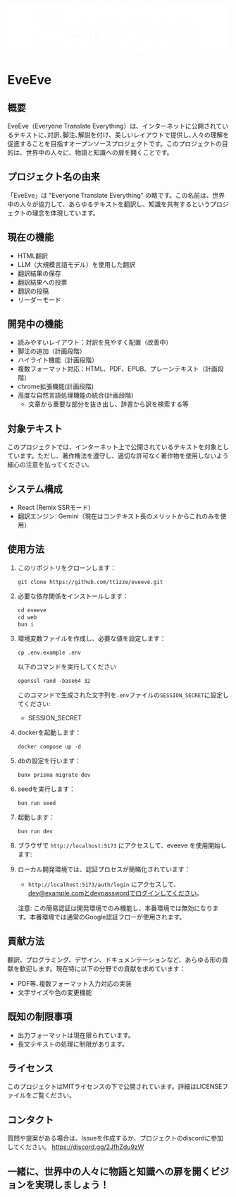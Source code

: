 ![EveEve](./web/public/title-logo-dark.png)

#  EveEve 

## 概要
EveEve（Everyone Translate Everything）は、インターネットに公開されているテキストに､対訳､脚注､解説を付け、美しいレイアウトで提供し､人々の理解を促進することを目指すオープンソースプロジェクトです。このプロジェクトの目的は、世界中の人々に、物語と知識への扉を開くことです。

## プロジェクト名の由来
「EveEve」は "Everyone Translate Everything" の略です。この名前は、世界中の人々が協力して、あらゆるテキストを翻訳し、知識を共有するというプロジェクトの理念を体現しています。

## 現在の機能
- HTML翻訳
- LLM（大規模言語モデル）を使用した翻訳
- 翻訳結果の保存
- 翻訳結果への投票
- 翻訳の投稿
- リーダーモード

## 開発中の機能
- 読みやすいレイアウト：対訳を見やすく配置（改善中）
- 脚注の追加（計画段階）
- ハイライト機能（計画段階）
- 複数フォーマット対応：HTML、PDF、EPUB、プレーンテキスト（計画段階）
- chrome拡張機能(計画段階)
- 高度な自然言語処理機能の統合(計画段階)
   - 文章から重要な部分を抜き出し、辞書から訳を検索する等

## 対象テキスト
このプロジェクトでは、インターネット上で公開されているテキストを対象としています。ただし、著作権法を遵守し、適切な許可なく著作物を使用しないよう細心の注意を払ってください｡

## システム構成
- React (Remix SSRモード)
- 翻訳エンジン: Gemini（現在はコンテキスト長のメリットからこれのみを使用）

## 使用方法
1. このリポジトリをクローンします：
   ```
   git clone https://github.com/ttizze/eveeve.git
   ```
2. 必要な依存関係をインストールします：
   ```
   cd eveeve
   cd web
   bun i
   ```

3. 環境変数ファイルを作成し、必要な値を設定します：
   ```
   cp .env.example .env
   ```
   以下のコマンドを実行してください
   ```
   openssl rand -base64 32
   ```
   このコマンドで生成された文字列を`.env`ファイルの`SESSION_SECRET`に設定してください:
   - SESSION_SECRET

4. dockerを起動します：
   ```
   docker compose up -d
   ```
5. dbの設定を行います：
   ```
   bunx prisma migrate dev
   ```
6. seedを実行します：
   ```
   bun run seed
   ```
7. 起動します：
   ```
   bun run dev
   ```
6. ブラウザで `http://localhost:5173` にアクセスして、eveeve を使用開始します:
7. ローカル開発環境では、認証プロセスが簡略化されています：
   - `http://localhost:5173/auth/login` にアクセスして、dev@example.comとdevpasswordでログインしてください。

   注意: この簡易認証は開発環境でのみ機能し、本番環境では無効になります。本番環境では通常のGoogle認証フローが使用されます。

## 貢献方法
翻訳、プログラミング、デザイン、ドキュメンテーションなど、あらゆる形の貢献を歓迎します。現在特に以下の分野での貢献を求めています：

- PDF等､複数フォーマット入力対応の実装
- 文字サイズや色の変更機能


## 既知の制限事項
- 出力フォーマットは現在限られています。
- 長文テキストの処理に制限があります。

## ライセンス
このプロジェクトはMITライセンスの下で公開されています。詳細はLICENSEファイルをご覧ください。

## コンタクト
質問や提案がある場合は、Issueを作成するか、プロジェクトのdiscordに参加してください。
https://discord.gg/2JfhZdu9zW

## 一緒に、世界中の人々に物語と知識への扉を開くビジョンを実現しましょう！
